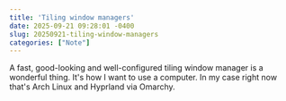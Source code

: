 ```yaml
---
title: 'Tiling window managers'
date: 2025-09-21 09:28:01 -0400
slug: 20250921-tiling-window-managers
categories: ["Note"]
---
```


A fast, good-looking and well-configured tiling window manager is a wonderful thing. It's how I want to use a computer. In my case right now that's Arch Linux and Hyprland via Omarchy.
